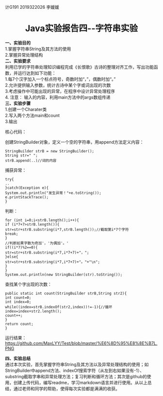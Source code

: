 计G191 2019322026 李媛媛
# <center>Java实验报告四--字符串实验</center>

**一、实验目的**  
1.掌握字符串String及其方法的使用  
2.掌握异常处理结构  
**二、实验要求**   
利用已学的字符串处理知识编程完成《长恨歌》古诗的整理对齐工作，写出功能函数，并运行达到如下功能：  
1.每7个汉字加入一个标点符号，奇数时加“，”，偶数时加“。”  
2.允许提供输入参数，统计古诗中某个字或词出现的次数  
3.考虑操作中可能出现的异常，在程序中设计异常处理程序  
4. 注意： 输入的内容，利用main方法中的args数组传递  
**三、实验步骤**  
1.创建一个Charater类  
2.写入两个方法main和count  
3.输出   

核心代码：  

创建StringBuilder对象，定义一个空的字符串，用append方法定义内容：
```
StringBuilder strB = new StringBuilder();  
String str=" ";  
strB.append(..)//词的内容  
```

捕获异常： 
```
try{  
..  
}catch(Exception e){  
System.out.println("发生异常！"+e.toString());  
e.printStackTrace();  
}  
```

判断：
```
for (int i=0;i<strB.length();i++){  
if (i*7+7>strB.length()){  
str=str+strB.substring(i*7,strB.length());//截取第i*7个字符  
break;  
}  
//判断如果字数为奇加'，'为偶加'。'  
if((i*7)%2==0){  
str=str+strB.substring(i*7,i*7+7)+"，";  
}else{  
str=str+strB.substring(i*7,i*7+7)+"。"+"\n";  
}  
}  
System.out.println(new StringBuilder(str).toString());  
```

查找某个字出现的次数：
```
public static int count(StringBuilder strB,String str2){  
int count=0;  
int index=0;  
while((index=strB.indexOf(str2,index))!=-1){//循环  
index=index+str2.length();  
count++;  
}  
return count;  
}  
```

运行结果：  
https://github.com/MaxLYY/Test/blob/master/%E6%8D%95%E8%8E%B7L.PNG  

**四、实验总结**   
     通过本次实验，首先掌握字符串String及其方法以及异常处理结构的使用；如StringBuilder中append方法、indexOf搜索字符（从左到右如果没有-1）、substring截取字串和异常处理方法；复习判断和循环方法；其次是github的使用，创建上传代码，编写readme，学习markdown语言并进行使用。从以上总结，通过老师和同学的帮助，使得每次实验都是满满的收获。

